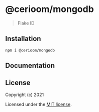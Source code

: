 # @cerioom/mongodb

> Flake ID

## Installation

```
npm i @cerioom/mongodb
```

## Documentation


## License

Copyright (c) 2021

Licensed under the [MIT license](LICENSE).
